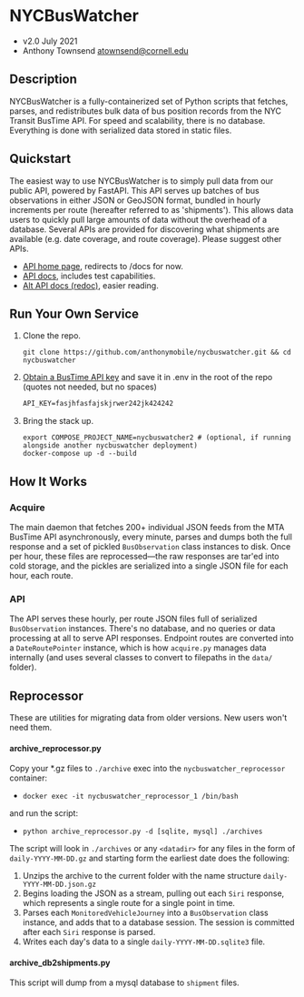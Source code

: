 # NYCBusWatcher
- v2.0 July 2021
- Anthony Townsend <atownsend@cornell.edu>


## Description

NYCBusWatcher is a fully-containerized set of Python scripts that fetches, parses, and redistributes bulk data of bus position records from the NYC Transit BusTime API. For speed and scalability, there is no database. Everything is done with serialized data stored in static files.

## Quickstart

The easiest way to use NYCBusWatcher is to simply pull data from our public API, powered by FastAPI. This API serves up batches of bus observations in either JSON or GeoJSON format, bundled in hourly increments per route (hereafter referred to as 'shipments'). This allows data users to quickly pull large amounts of data without the overhead of a database. Several APIs are provided for discovering what shipments are available (e.g. date coverage, and route coverage). Please suggest other APIs.

- [API home page]((https://api.buswatcher.org)), redirects to /docs for now.
- [API docs](https://api.buswatcher.org/docs), includes test capabilities.
- [Alt API docs (redoc)](https://api.buswatcher.org/redoc), easier reading.

## Run Your Own Service


1. Clone the repo.

    `git clone https://github.com/anthonymobile/nycbuswatcher.git
   && cd nycbuswatcher`
    
    
2. [Obtain a BusTime API key](http://bustime.mta.info/wiki/Developers/Index/) and save it in .env in the root of the repo (quotes not needed, but no spaces)

    ```txt
    API_KEY=fasjhfasfajskjrwer242jk424242
    ```

3. Bring the stack up.

    ```
    export COMPOSE_PROJECT_NAME=nycbuswatcher2 # (optional, if running alongside another nycbuswatcher deployment)
    docker-compose up -d --build
    ```

## How It Works


### Acquire
The main daemon that fetches 200+ individual JSON feeds from the MTA BusTime API asynchronously, every minute, parses and dumps both the full response and a set of pickled `BusObservation` class instances to disk. Once per hour, these files are reprocessed—the raw responses are tar'ed into cold storage, and the pickles are serialized into a single JSON file for each hour, each route. 

### API
The API serves these hourly, per route JSON files full of serialized `BusObservation` instances. There's no database, and no queries or data processing at all to serve API responses. Endpoint routes are converted into a `DateRoutePointer` instance, which is how `acquire.py` manages data internally (and uses several classes to convert to filepaths in the `data/` folder).


## Reprocessor

These are utilities for migrating data from older versions. New users won't need them.

#### archive_reprocessor.py

Copy your *.gz files to `./archive` exec into the `nycbuswatcher_reprocessor` container:
- `docker exec -it nycbuswatcher_reprocessor_1 /bin/bash`

and run the script:
- `python archive_reprocessor.py -d [sqlite, mysql] ./archives`

The script will look in `./archives` or any `<datadir>` for any files in the form of `daily-YYYY-MM-DD.gz` and starting form the earliest date does the following:

1. Unzips the archive to the current folder with the name structure `daily-YYYY-MM-DD.json.gz`
2. Begins loading the JSON as a stream, pulling out each `Siri` response, which represents a single route for a single point in time.
3. Parses each `MonitoredVehicleJourney` into a `BusObservation` class instance, and adds that to a database session. The session is committed after each `Siri` response is parsed.
4. Writes each day's data to a single `daily-YYYY-MM-DD.sqlite3` file.

#### archive_db2shipments.py

This script will dump from a mysql database to `shipment` files.
